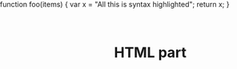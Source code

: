 
<div id="html" markdown="0">
<h1>HTML part</h1>

<head>
<title>ACE in Action</title>
<style type="text/css" media="screen">
    #editor { 
        position: absolute;
        top: 0;
        right: 0;
        bottom: 0;
        left: 0;
    }
</style>
</head>
<body>

<div id="editor">function foo(items) {
    var x = "All this is syntax highlighted";
    return x;
}</div>
    
<script src="https://pagecdn.io/lib/ace/1.4.12/ace.js" type="text/javascript" charset="utf-8"></script>
<script>
    var editor = ace.edit("editor");
    editor.setTheme("ace/theme/monokai");
    editor.session.setMode("ace/mode/javascript");
</script>
</body>


</div> 

